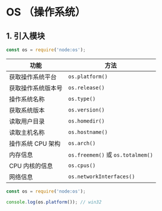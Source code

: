 # OS （操作系统）

## 1. 引入模块

```javascript
const os = require('node:os');
```

| 功能               | 方法                              |
| ------------------ | --------------------------------- |
| 获取操作系统平台   | `os.platform()`                   |
| 获取操作系统版本号 | `os.release()`                    |
| 操作系统名称       | `os.type()`                       |
| 获取系统版本       | `os.version()`                    |
| 读取用户目录       | `os.homedir()`                    |
| 读取主机名称       | `os.hostname()`                   |
| 操作系统 CPU 架构  | `os.arch()`                       |
| 内存信息           | `os.freemem()` 或 `os.totalmem()` |
| CPU 内核的信息     | `os.cpus()`                       |
| 网络信息           | `os.networkInterfaces()`          |

```javascript
const os = require('node:os');

console.log(os.platform()); // win32
```

